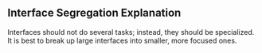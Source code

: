 ## Interface Segregation Explanation
Interfaces should not do several tasks; instead, they should be specialized.  It is best to break up large interfaces into smaller, more focused ones.
